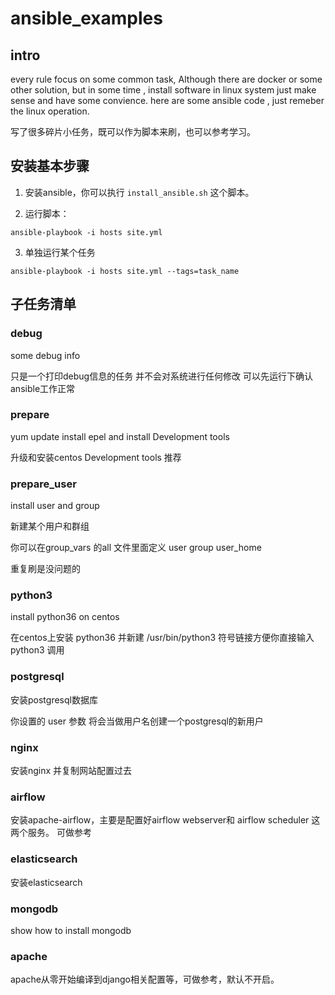 # ansible_examples

## intro
every rule focus on some common task, Although there are docker or some other solution, but in some time , install software in linux system just make sense and have some convience. here are some ansible code , just remeber the linux operation.

写了很多碎片小任务，既可以作为脚本来刷，也可以参考学习。

## 安装基本步骤
1. 安装ansible，你可以执行 `install_ansible.sh` 这个脚本。

2. 运行脚本：
```
ansible-playbook -i hosts site.yml
```

3. 单独运行某个任务
```
ansible-playbook -i hosts site.yml --tags=task_name
```


## 子任务清单

### debug 
some debug info

只是一个打印debug信息的任务 并不会对系统进行任何修改 可以先运行下确认ansible工作正常

### prepare 
yum update  install epel and install Development tools

升级和安装centos Development tools 推荐

### prepare_user
install user and group

新建某个用户和群组

你可以在group_vars 的all 文件里面定义 user group user_home 


重复刷是没问题的

### python3
install python36 on centos

在centos上安装 python36 并新建 /usr/bin/python3 符号链接方便你直接输入 python3 调用


### postgresql
安装postgresql数据库 

你设置的 user 参数 将会当做用户名创建一个postgresql的新用户

### nginx
安装nginx 并复制网站配置过去




### airflow
安装apache-airflow，主要是配置好airflow webserver和 airflow scheduler 这两个服务。 可做参考


### elasticsearch
安装elasticsearch

### mongodb
show how to install mongodb


### apache
apache从零开始编译到django相关配置等，可做参考，默认不开启。


